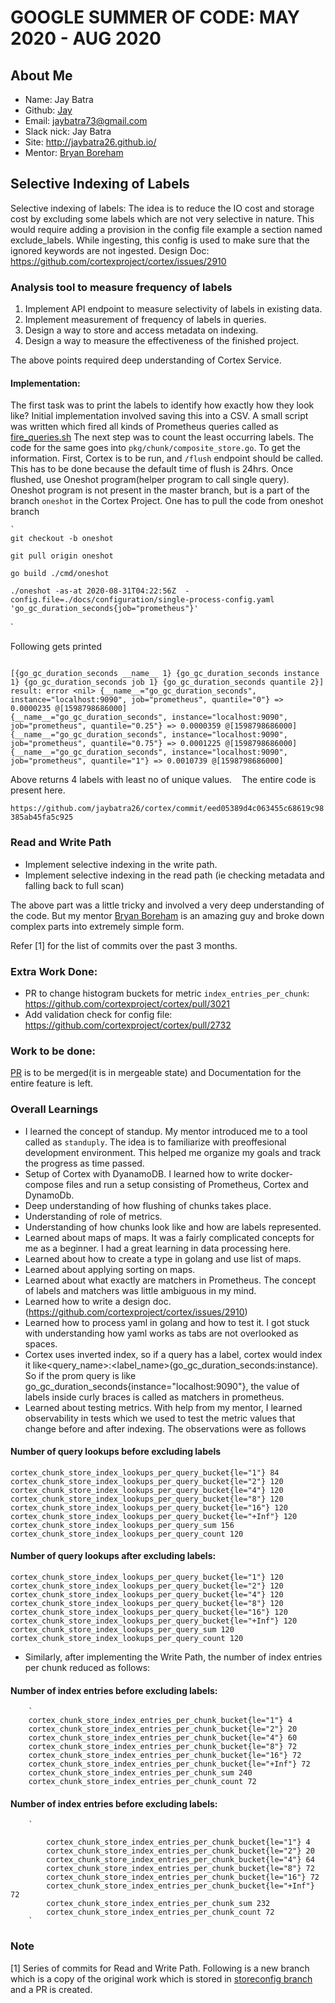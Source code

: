 
# GOOGLE SUMMER OF CODE: MAY 2020 - AUG 2020

## About Me

+ Name: Jay Batra
+ Github: [Jay](https://github.com/jaybatra26)
+ Email: jaybatra73@gmail.com
+ Slack nick: Jay Batra
+ Site: http://jaybatra26.github.io/
+ Mentor: [Bryan Boreham](https://twitter.com/bboreham)

## Selective Indexing of Labels

Selective indexing of labels:
The idea is to reduce the IO cost and storage cost by excluding some labels which are not very selective in nature. This would require adding a provision in the config file example a section named exclude_labels. While ingesting, this config is used to make sure that the ignored keywords are not ingested.
Design Doc: https://github.com/cortexproject/cortex/issues/2910

### Analysis tool to measure frequency of labels 

1. Implement API endpoint to measure selectivity of labels in existing data.
2. Implement measurement of frequency of labels in queries.
3. Design a way to store and access metadata on indexing.
4. Design a way to measure the effectiveness of the finished project.

The above points required deep understanding of Cortex Service.


#### Implementation:
The first task was to print the labels to identify how exactly how they look like? Initial implementation involved saving this into a CSV. A small script was written which fired all kinds of Prometheus queries called as [fire_queries.sh](https://github.com/jaybatra26/cortex/blob/leastlabel/fire_queries.sh)
The next step was to count the least occurring labels. The code for the same goes into `pkg/chunk/composite_store.go`. 
To get the information. First, Cortex is to be run, and `/flush` endpoint should be called. This has to be done because the default time of flush is 24hrs. 
Once flushed, use Oneshot program(helper program to call single query). Oneshot program is not present in the master branch, but is a part of the branch `oneshot` in the Cortex Project. One has to pull the code from oneshot branch

    `
    git checkout -b oneshot

    git pull origin oneshot

    go build ./cmd/oneshot
    
    ./oneshot -as-at 2020-08-31T04:22:56Z  -config.file=./docs/configuration/single-process-config.yaml 'go_gc_duration_seconds{job="prometheus"}'
 
 `


Following gets printed
 ```
 
 [{go_gc_duration_seconds __name__ 1} {go_gc_duration_seconds instance 1} {go_gc_duration_seconds job 1} {go_gc_duration_seconds quantile 2}]
result: error <nil> {__name__="go_gc_duration_seconds", instance="localhost:9090", job="prometheus", quantile="0"} => 0.0000235 @[1598798686000]
{__name__="go_gc_duration_seconds", instance="localhost:9090", job="prometheus", quantile="0.25"} => 0.0000359 @[1598798686000]
{__name__="go_gc_duration_seconds", instance="localhost:9090", job="prometheus", quantile="0.75"} => 0.0001225 @[1598798686000]
{__name__="go_gc_duration_seconds", instance="localhost:9090", job="prometheus", quantile="1"} => 0.0010739 @[1598798686000]

```

Above returns 4 labels with least no of unique values.    
The entire code is present here.

`https://github.com/jaybatra26/cortex/commit/eed05389d4c063455c68619c98385ab45fa5c925`

### Read and Write Path

* Implement selective indexing in the write path.
* Implement selective indexing in the read path (ie checking metadata and falling back to full scan)

The above part was a little tricky and involved a very deep understanding of the code. But my mentor [Bryan Boreham](https://twitter.com/bboreham) is an amazing guy and broke down complex parts into extremely simple form. 



Refer [1] for the list of commits over the past 3 months. 

### Extra Work Done:
* PR to change histogram buckets for metric `index_entries_per_chunk`: https://github.com/cortexproject/cortex/pull/3021
* Add validation check for config file: https://github.com/cortexproject/cortex/pull/2732

### Work to be done:
[PR](https://github.com/cortexproject/cortex/pull/2995) is to be merged(it is in mergeable state) and Documentation for the entire feature is left.


### Overall Learnings
* I learned the concept of standup. My mentor introduced me to a tool called as `standuply`. The idea is to familiarize with preoffesional development environment.
  This helped me organize my goals and track the progress as time passed.
* Setup of Cortex with DyanamoDB. I learned how to write docker-compose files and run a setup consisting of Prometheus, Cortex and DynamoDb.
* Deep understanding of how flushing of chunks takes place.
* Understanding of role of metrics.
* Understanding of how chunks look like and how are labels represented.
* Learned about maps of maps. It was a fairly complicated concepts for me as a beginner. I had a great learning in data processing here.
* Learned about how to create a type in golang and use list of maps.
* Learned about applying sorting on maps.
* Learned about what exactly are matchers in Prometheus. The concept of labels and matchers was little ambiguous in my mind.
* Learned how to write a design doc.(https://github.com/cortexproject/cortex/issues/2910)
* Learned how to process yaml in golang and how to test it. I got stuck with understanding how yaml works as tabs are not overlooked as spaces.
* Cortex uses inverted index, so if a query has a label, cortex would index it like<query_name>:<label_name>(go_gc_duration_seconds:instance). So if the prom query is like go_gc_duration_seconds{instance="localhost:9090"}, the value of labels inside curly braces is called as matchers in prometheus.
* Learned about testing metrics. With help from my mentor, I learned observability in tests which we used to test the metric values that change before and after indexing. The observations were as follows
#### Number of query lookups before excluding labels
    cortex_chunk_store_index_lookups_per_query_bucket{le="1"} 84
	cortex_chunk_store_index_lookups_per_query_bucket{le="2"} 120
	cortex_chunk_store_index_lookups_per_query_bucket{le="4"} 120
	cortex_chunk_store_index_lookups_per_query_bucket{le="8"} 120
	cortex_chunk_store_index_lookups_per_query_bucket{le="16"} 120
	cortex_chunk_store_index_lookups_per_query_bucket{le="+Inf"} 120
	cortex_chunk_store_index_lookups_per_query_sum 156
	cortex_chunk_store_index_lookups_per_query_count 120
 

#### Number of query lookups after excluding labels:

    cortex_chunk_store_index_lookups_per_query_bucket{le="1"} 120
	cortex_chunk_store_index_lookups_per_query_bucket{le="2"} 120
	cortex_chunk_store_index_lookups_per_query_bucket{le="4"} 120
	cortex_chunk_store_index_lookups_per_query_bucket{le="8"} 120
	cortex_chunk_store_index_lookups_per_query_bucket{le="16"} 120
	cortex_chunk_store_index_lookups_per_query_bucket{le="+Inf"} 120
	cortex_chunk_store_index_lookups_per_query_sum 120
	cortex_chunk_store_index_lookups_per_query_count 120

* Similarly, after implementing the Write Path, the number of index entries per chunk reduced as follows:
 #### Number of index entries before excluding labels:
        ` 
        cortex_chunk_store_index_entries_per_chunk_bucket{le="1"} 4
        cortex_chunk_store_index_entries_per_chunk_bucket{le="2"} 20
        cortex_chunk_store_index_entries_per_chunk_bucket{le="4"} 60
        cortex_chunk_store_index_entries_per_chunk_bucket{le="8"} 72
        cortex_chunk_store_index_entries_per_chunk_bucket{le="16"} 72
        cortex_chunk_store_index_entries_per_chunk_bucket{le="+Inf"} 72
        cortex_chunk_store_index_entries_per_chunk_sum 240
        cortex_chunk_store_index_entries_per_chunk_count 72
      
         
#### Number of index entries before excluding labels:
        `

            cortex_chunk_store_index_entries_per_chunk_bucket{le="1"} 4
            cortex_chunk_store_index_entries_per_chunk_bucket{le="2"} 20
            cortex_chunk_store_index_entries_per_chunk_bucket{le="4"} 64
            cortex_chunk_store_index_entries_per_chunk_bucket{le="8"} 72
            cortex_chunk_store_index_entries_per_chunk_bucket{le="16"} 72
            cortex_chunk_store_index_entries_per_chunk_bucket{le="+Inf"} 72
            cortex_chunk_store_index_entries_per_chunk_sum 232
            cortex_chunk_store_index_entries_per_chunk_count 72
        `

### Note

[1] Series of commits for Read and Write Path. Following is a new branch which is a copy of the original work which is stored in [storeconfig branch](https://github.com/cortexproject/cortex/pull/2995) and a PR is created.


